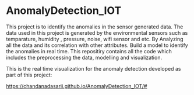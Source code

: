 
# AnomalyDetection_IOT

This project is to identify the anomalies in the sensor generated data.
The data used in this project is generated by the environmental sensors such as temparature, humidity , pressure, noise, wifi sensor and etc.
By Analyzing all the data and its correlation with other attributes. Build a model to identify the anomalies in real time.
This repositiry contains all the code which includes the preprocessing the data, modelling and visualization.

This is the real time visualization for the anomaly detection developed as part of this project:

https://chandanadasarii.github.io/AnomalyDetection_IOT/#

